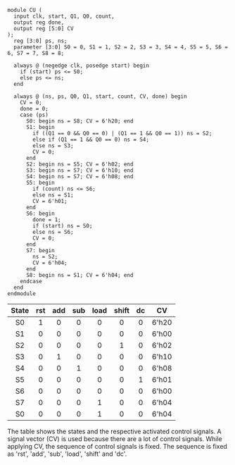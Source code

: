 ```
module CU (
  input clk, start, Q1, Q0, count,
  output reg done,
  output reg [5:0] CV
);
  reg [3:0] ps, ns;
  parameter [3:0] S0 = 0, S1 = 1, S2 = 2, S3 = 3, S4 = 4, S5 = 5, S6 = 6, S7 = 7, S8 = 8;
  
  always @ (negedge clk, posedge start) begin
    if (start) ps <= S0;
    else ps <= ns;
  end
  
  always @ (ns, ps, Q0, Q1, start, count, CV, done) begin
    CV = 0;
    done = 0;
    case (ps)
      S0: begin ns = S8; CV = 6'h20; end
      S1: begin
        if ((Q1 == 0 && Q0 == 0) | (Q1 == 1 && Q0 == 1)) ns = S2;
        else if (Q1 == 1 && Q0 == 0) ns = S4;
        else ns = S3;
        CV = 0;
      end
      S2: begin ns = S5; CV = 6'h02; end
      S3: begin ns = S7; CV = 6'h10; end
      S4: begin ns = S7; CV = 6'h08; end
      S5: begin
        if (count) ns <= S6;
        else ns = S1;
        CV = 6'h01;
      end
      S6: begin
        done = 1;
        if (start) ns = S0;
        else ns = S6;
        CV = 0;
      end
      S7: begin
        ns = S2;
        CV = 6'h04;
      end
      S8: begin ns = S1; CV = 6'h04; end
    endcase
  end
endmodule
```

| State | rst | add | sub | load | shift | dc | CV |
| :---: | :---: | :---: | :---: | :---: | :---: | :---: | :---: |
| S0 | 1 | 0 | 0 | 0 | 0 | 0 | 6'h20 |
| S1 | 0 | 0 | 0 | 0 | 0 | 0 | 6'h00 |
| S2 | 0 | 0 | 0 | 0 | 1 | 0 | 6'h02 |
| S3 | 0 | 1 | 0 | 0 | 0 | 0 | 6'h10 |
| S4 | 0 | 0 | 1 | 0 | 0 | 0 | 6'h08 |
| S5 | 0 | 0 | 0 | 0 | 0 | 1 | 6'h01 |
| S6 | 0 | 0 | 0 | 0 | 0 | 0 | 6'h00 |
| S7 | 0 | 0 | 0 | 1 | 0 | 0 | 6'h04 |
| S0 | 0 | 0 | 0 | 1 | 0 | 0 | 6'h04 |

The table shows the states and the respective activated control signals. A signal vector (CV) is used because there are a lot of control signals. While applying CV, the sequence of control signals is fixed. The sequence is fixed as 'rst', 'add', 'sub', 'load', 'shift' and 'dc'.
